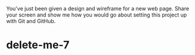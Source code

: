 You've just been given a design and wireframe for a new web page. Share your screen and show me how you would go about setting this project up with Git and GitHub.
# delete-me-7
